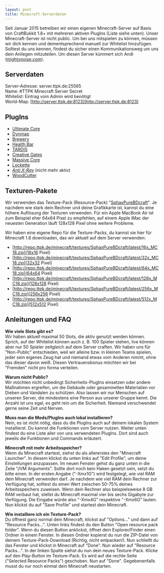 ```yaml
---
layout: post
title: Minecraft-Serverdaten
---
```



Seit Januar 2015 betreiben wir einen eigenen Minecraft-Server auf Basis von CraftBukkit 1.8+ mit mehreren aktiven PlugIns (Liste siehe unten). Unser Minecraft-Server ist nicht public. Um bei uns mitspielen zu können, müssen wir dich kennen und dementsprechend manuell zur Whitelist hinzufügen. Solltest du uns kennen, findest du sicher einen Kommunikationsweg um uns dein Anliegen mitzuteilen. Um diesen Server kümmert sich Andi ([mightynoise.com](http://www.mightynoise.com)).

## Serverdaten

Server-Adresse: server.ttpk.de:25565  
Name: #TTPK Minecraft Server Secret  
Whitelist: Eintrag vom Admin wird benötigt  
World-Map: [http://server.ttpk.de:8123](http://server.ttpk.de:8123)  

## PlugIns

* [Ultimate Core](http://dev.bukkit.org/bukkit-plugins/ultimate_core/)
* [Dynmap](http://dev.bukkit.org/bukkit-plugins/dynmap/)
* [Brewery](http://dev.bukkit.org/bukkit-plugins/brewery/)
* [Health Bar](http://dev.bukkit.org/bukkit-plugins/health-bar/)
* [TARDIS](http://dev.bukkit.org/bukkit-plugins/tardis/)
* [Creative Gates](http://dev.bukkit.org/bukkit-plugins/creativegates/)
* [Massive Core](http://dev.bukkit.org/bukkit-plugins/mcore/)
* [Lockette](http://dev.bukkit.org/bukkit-plugins/lockette/)
* _[Anti X-Ray](http://dev.bukkit.org/bukkit-plugins/anti-x-ray/)_ (nicht mehr aktiv)
* [WoodCutter](http://dev.bukkit.org/bukkit-plugins/woodcutter/)

## Texturen-Pakete

Wir verwenden das Texture-Pack (Resource-Pack) "[SphaxPureBDcraft](http://bdcraft.net/)". Je nachdem wie stark dein Rechner und deine Grafikkarte ist, kannst du eine höhere Auflösung der Texturen verwenden. Für ein Apple MacBook Air ist zum Beispiel eher 64x64 Pixel zu empfehlen, auf einem Apple iMac der neuesten Generation läuft 128x128 Pixel ohne weitere Probleme.  

Wir haben eine eigene Repo für die Texture-Packs, du kannst sie hier für Minecraft 1.8 downloaden, das wir aktuell auf dem Server verwenden:  

* [http://repo.ttpk.de/minecraft/textures/SphaxPureBDcraft/latest/16x_MC18.zip](16x16 Pixel)
* [http://repo.ttpk.de/minecraft/textures/SphaxPureBDcraft/latest/32x_MC18.zip](32x32 Pixel)
* [http://repo.ttpk.de/minecraft/textures/SphaxPureBDcraft/latest/64x_MC18.zip](64x64 Pixel)
* [http://repo.ttpk.de/minecraft/textures/SphaxPureBDcraft/latest/128x_MC18.zip](128x128 Pixel)
* [http://repo.ttpk.de/minecraft/textures/SphaxPureBDcraft/latest/256x_MC18.zip](256x256 Pixel)
* [http://repo.ttpk.de/minecraft/textures/SphaxPureBDcraft/latest/512x_MC18.zip](512x512 Pixel)

## Anleitungen und FAQ

**Wie viele Slots gibt es?**  
Wir haben aktuell maximal 50 Slots, die aktiv genutzt werden können. Sprich, auf der Whitelist können auch z. B. 100 Spieler stehen, live können aber nur 50 Spieler zeitgleich auf dem Server craften. Wir haben uns für "Non-Public" entschieden, weil wir alleine bzw. in kleinen Teams spielen, jeder sein eigenes Zeug hat und niemand etwas vom Anderen nimmt, ohne das dieser davon weiß. Diesen Vertrauensbonus möchten wir bei "Fremden" nicht pro forma verteilen.  

**Warum nicht Public?**  
Wir möchten nicht unbedingt Sicherheits-PlugIns einsetzen oder andere Maßnahmen ergreifen, um die Gebäude oder gesammelten Materialien vor Dieben und Vandalen zu schützen. Also lassen wir nur Menschen auf unseren Server, die mindestens eine Person aus unserer Gruppe kennt. Die Anzahl ist uns egal, es geht rein um die Sicherheit. Niemand verschwendet gerne seine Zeit und Nerven.  

**Muss man die Mods/PlugIns auch lokal installieren?**  
Nein, es ist nicht nötig, dass du die PlugIns auch auf deinem lokalen System installierst. Du kannst die Funktionen vom Server nutzen. Weiter unten findest du eine Liste aller von uns verwendeten PlugIns. Dort sind auch jeweils die Funktionen und Commands erläutert.  

**Minecraft mit mehr Arbeitsspeicher?**  
Wenn du Minecraft startest, siehst du als allererstes den "Minecraft Launcher". In diesem klickst du unten links auf "Edit Profile", um deine Einstellungen anzupassen. Im neuen Fenster gehst du ganz unten in die Zeile "JVM Arguments". Sollte dort noch kein Haken gesetzt sein, setzt du bitte einen. In der ersten Angabe ("-Xmx1G") wird festgelegt, wie viel RAM dein Minecraft verwenden darf. Je nachdem wie viel RAM dein Rechner zur Verfügung hat, solltest du einen Wert zwischen 50-75% deines Arbeitsspeichers zuweisen. Wenn dein Rechner also beispielsweise 8 GB RAM verbaut hat, stellst du Minecraft maximal vier bis sechs Gigabyte zur Verfügung. Die Eingabe würde also "-Xmx4G" respektive "-Xmx6G" lauten. Nun klickst du auf "Save Profile" und startest dein Minecraft.  

**Wie installiere ich ein Texture-Pack?**  
Du öffnest ganz normal dein Minecraft, klickst auf "Options..." und dann auf "Resource Packs...". Unten links findest du den Button "Open resource pack folder". Wenn du diesen Button anklickst, öffnet dein Explorer/Finder einen Ordner in einem Fenster. In diesen Ordner kopierst du nun die ZIP-Datei von deinem Texture-Pack-Download (Richtig, nicht entpacken!). Nun schließt du das Fenster und klickst in Minecraft auf "Done". Nun wieder auf "Resource Packs...". In der linken Spalte siehst du nun dein neues Texture-Pack. Klicke auf den Play-Button im Texture-Pack. Es wird auf die rechte Seite ("Selected Resource Packs") geschoben. Nun auf "Done". Gegebenenfalls musst du nur noch einmal dein Minecraft neustarten.  
